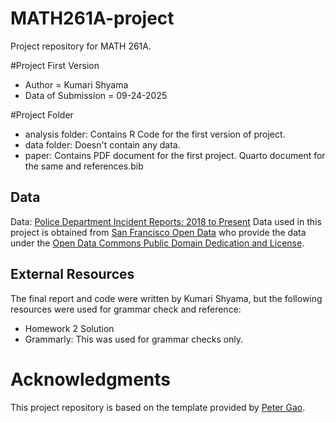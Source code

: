 # MATH261A-project
Project repository for MATH 261A.

#Project First Version

* Author = Kumari Shyama
* Data of Submission = 09-24-2025

#Project Folder

* analysis folder: Contains R Code for the first version of project.
* data folder: Doesn't contain any data.
* paper: Contains PDF document for the first project. Quarto document for the same and references.bib

## Data 

Data: [Police Department Incident Reports: 2018 to Present](https://data.sfgov.org/d/wg3w-h783)
Data used in this project is obtained from [San Francisco Open Data](https://data.sfgov.org) who provide the data under the [Open Data Commons Public Domain Dedication and License](https://opendatacommons.org/licenses/pddl/1-0/).

## External Resources

The final report and code were written by Kumari Shyama, but the following resources were used for grammar check and reference:

* Homework 2 Solution
* Grammarly: This was used for grammar checks only.

# Acknowledgments

This project repository is based on the template provided by [Peter Gao](https://github.com/peteragao/MATH261A-project-template).
